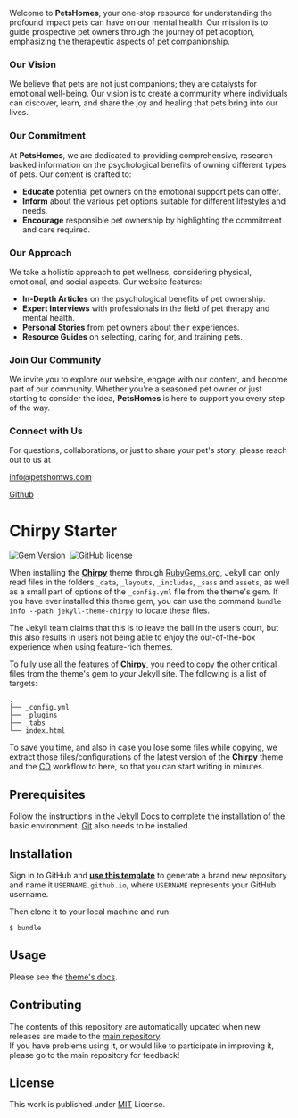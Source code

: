 Welcome to **PetsHomes**, your one-stop resource for understanding the profound impact pets can have on our mental health. Our mission is to guide prospective pet owners through the journey of pet adoption, emphasizing the therapeutic aspects of pet companionship.

### Our Vision

We believe that pets are not just companions; they are catalysts for emotional well-being. Our vision is to create a community where individuals can discover, learn, and share the joy and healing that pets bring into our lives.

### Our Commitment

At **PetsHomes**, we are dedicated to providing comprehensive, research-backed information on the psychological benefits of owning different types of pets. Our content is crafted to:

- **Educate** potential pet owners on the emotional support pets can offer.
- **Inform** about the various pet options suitable for different lifestyles and needs.
- **Encourage** responsible pet ownership by highlighting the commitment and care required.

### Our Approach

We take a holistic approach to pet wellness, considering physical, emotional, and social aspects. Our website features:

- **In-Depth Articles** on the psychological benefits of pet ownership.
- **Expert Interviews** with professionals in the field of pet therapy and mental health.
- **Personal Stories** from pet owners about their experiences.
- **Resource Guides** on selecting, caring for, and training pets.

### Join Our Community

We invite you to explore our website, engage with our content, and become part of our community. Whether you're a seasoned pet owner or just starting to consider the idea, **PetsHomes** is here to support you every step of the way.

### Connect with Us
For questions, collaborations, or just to share your pet's story, please reach out to us at 

[info@petshomws.com](mailto:info@petshomes.com)

[Github](https://github.com/PetsHomes/petshomes.github.io)


# Chirpy Starter

[![Gem Version](https://img.shields.io/gem/v/jekyll-theme-chirpy)][gem]&nbsp;
[![GitHub license](https://img.shields.io/github/license/cotes2020/chirpy-starter.svg?color=blue)][mit]

When installing the [**Chirpy**][chirpy] theme through [RubyGems.org][gem], Jekyll can only read files in the folders
`_data`, `_layouts`, `_includes`, `_sass` and `assets`, as well as a small part of options of the `_config.yml` file
from the theme's gem. If you have ever installed this theme gem, you can use the command
`bundle info --path jekyll-theme-chirpy` to locate these files.

The Jekyll team claims that this is to leave the ball in the user’s court, but this also results in users not being
able to enjoy the out-of-the-box experience when using feature-rich themes.

To fully use all the features of **Chirpy**, you need to copy the other critical files from the theme's gem to your
Jekyll site. The following is a list of targets:

```shell
.
├── _config.yml
├── _plugins
├── _tabs
└── index.html
```

To save you time, and also in case you lose some files while copying, we extract those files/configurations of the
latest version of the **Chirpy** theme and the [CD][CD] workflow to here, so that you can start writing in minutes.

## Prerequisites

Follow the instructions in the [Jekyll Docs](https://jekyllrb.com/docs/installation/) to complete the installation of
the basic environment. [Git](https://git-scm.com/) also needs to be installed.

## Installation

Sign in to GitHub and [**use this template**][use-template] to generate a brand new repository and name it
`USERNAME.github.io`, where `USERNAME` represents your GitHub username.

Then clone it to your local machine and run:

```console
$ bundle
```

## Usage

Please see the [theme's docs](https://github.com/cotes2020/jekyll-theme-chirpy#documentation).

## Contributing

The contents of this repository are automatically updated when new releases are made to the [main repository][chirpy].  
If you have problems using it, or would like to participate in improving it, please go to the main repository for feedback!

## License

This work is published under [MIT][mit] License.

[gem]: https://rubygems.org/gems/jekyll-theme-chirpy
[chirpy]: https://github.com/cotes2020/jekyll-theme-chirpy/
[use-template]: https://github.com/cotes2020/chirpy-starter/generate
[CD]: https://en.wikipedia.org/wiki/Continuous_deployment
[mit]: https://github.com/cotes2020/chirpy-starter/blob/master/LICENSE
